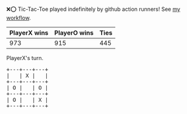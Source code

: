 :x::o: Tic-Tac-Toe played indefinitely by github action runners! See [my workflow](.github/workflows/play.yaml).

|PlayerX wins|PlayerO wins|Ties|
|-|-|-|
|973|915|445|

PlayerX's turn.

<pre>
+---+---+---+
|   | X |   |
+---+---+---+
| O |   | O |
+---+---+---+
| O |   | X |
+---+---+---+
</pre>